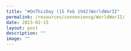```yaml
---
title: "#OnThisDay (15 Feb 1942)WorldWarII"
permalink: /resources/connexionsg/WorldWarII/
date: 2023-02-15
layout: post
description: ""
image: ""
---
```

